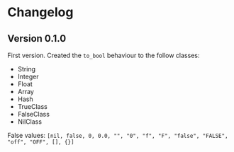 # Changelog

## Version 0.1.0

First version. Created the `to_bool` behaviour to the follow classes:

* String
* Integer
* Float
* Array
* Hash
* TrueClass
* FalseClass
* NilClass

False values: `[nil, false, 0, 0.0, "", "0", "f", "F", "false", "FALSE", "off", "OFF", [], {}]`
